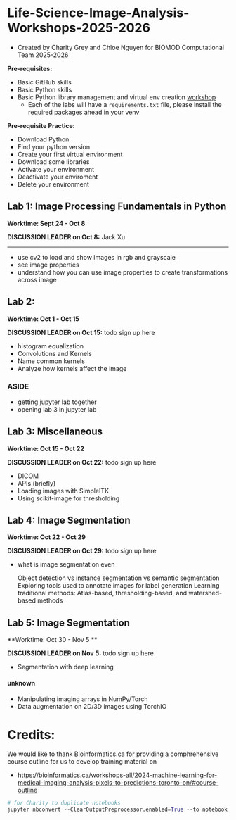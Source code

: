 # Life-Science-Image-Analysis-Workshops-2025-2026

- Created by Charity Grey and Chloe Nguyen for BIOMOD Computational Team 2025-2026

**Pre-requisites:**

- Basic GitHub skills
- Basic Python skills
- Basic Python library management and virtual env creation [workshop](https://www.youtube.com/watch?v=Y21OR1OPC9A)
  - Each of the labs will have a `requirements.txt` file, please install the required packages ahead in your venv

**Pre-requisite Practice:**

- Download Python
- Find your python version
- Create your first virtual environment
- Download some libraries
- Activate your environment
- Deactivate your enviroment
- Delete your environment

## Lab 1: Image Processing Fundamentals in Python
**Worktime: Sept 24 - Oct 8**

**DISCUSSION LEADER on Oct 8:** Jack Xu
****
- use cv2 to load and show images in rgb and grayscale
- see image properties
- understand how you can use image properties to create transformations across image

## Lab 2:
**Worktime: Oct 1 - Oct 15**

**DISCUSSION LEADER on Oct 15:** todo sign up here
- histogram equalization
- Convolutions and Kernels
- Name common kernels
- Analyze how kernels affect the image

### ASIDE
- getting jupyter lab together 
- opening lab 3 in jupyter lab

## Lab 3: Miscellaneous
**Worktime: Oct 15 - Oct 22**

**DISCUSSION LEADER on Oct 22:** todo sign up here
- DICOM
- APIs (briefly)
- Loading images with SimpleITK 
- Using scikit-image for thresholding

## Lab 4: Image Segmentation  
**Worktime: Oct 22 - Oct 29**

**DISCUSSION LEADER on Oct 29:** todo sign up here
 - what is image segmentation even
   
    Object detection vs instance segmentation vs semantic segmentation
    Exploring tools used to annotate images for label generation
    Learning traditional methods: Atlas-based, thresholding-based, and watershed-based methods

## Lab 5: Image Segmentation  
**Worktime: Oct 30 - Nov 5 **

**DISCUSSION LEADER on Nov 5:** todo sign up here

-  Segmentation with deep learning

#### unknown
- Manipulating imaging arrays in NumPy/Torch
- Data augmentation on 2D/3D images using TorchIO


# Credits:

We would like to thank Bioinformatics.ca for providing a comphrehensive course outline for us to develop training material on 
- https://bioinformatics.ca/workshops-all/2024-machine-learning-for-medical-imaging-analysis-pixels-to-predictions-toronto-on/#course-outline


```python
# for Charity to duplicate notebooks 
jupyter nbconvert --ClearOutputPreprocessor.enabled=True --to notebook --output=lab3 lab3_solution.ipynb
```